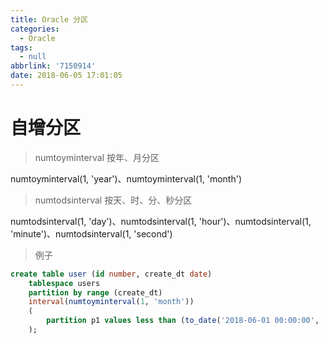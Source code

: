```yaml
---
title: Oracle 分区
categories:
  - Oracle
tags:
  - null
abbrlink: '7150914'
date: 2018-06-05 17:01:05
---
```




# 自增分区

> numtoyminterval 按年、月分区

numtoyminterval(1, 'year')、numtoyminterval(1, 'month')

> numtodsinterval 按天、时、分、秒分区

numtodsinterval(1, 'day')、numtodsinterval(1, 'hour')、numtodsinterval(1, 'minute')、numtodsinterval(1, 'second')

> 例子

```sql
create table user (id number, create_dt date)
	tablespace users
	partition by range (create_dt)
	interval(numtoyminterval(1, 'month'))
	(
        partition p1 values less than (to_date('2018-06-01 00:00:00', 'yyyy-mm-dd hh24:mi:ss'))
    );
```
